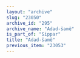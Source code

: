 ```yaml
---
layout: "archive"
slug: "23050"
archive_id: "295"
archive_name: "Adad-šamê"
is_part_of: "Sippar"
title: "Adad-šamê"
previous_item: "23053"
---
```

